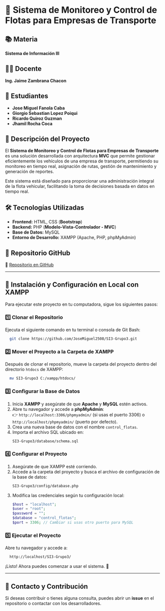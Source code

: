 # 📌 Sistema de Monitoreo y Control de Flotas para Empresas de Transporte

## 📚 Materia
**Sistema de Información III**

## 👨‍🏫 Docente
**Ing. Jaime Zambrana Chacon**

## 👥 Estudiantes
- **Jose Miguel Fanola Caba**
- **Giorgio Sebastian Lopez Poiqui**
- **Ricardo Quiroz Guzman**
- **Jhamil Rocha Coca**

## 📌 Descripción del Proyecto
El **Sistema de Monitoreo y Control de Flotas para Empresas de Transporte** es una solución desarrollada con arquitectura **MVC** que permite gestionar eficientemente los vehículos de una empresa de transporte, permitiendo su monitoreo en tiempo real, asignación de rutas, gestión de mantenimiento y generación de reportes. 

Este sistema está diseñado para proporcionar una administración integral de la flota vehicular, facilitando la toma de decisiones basada en datos en tiempo real.

## 🛠️ Tecnologías Utilizadas
- **Frontend:** HTML, CSS (**Bootstrap**)
- **Backend:** PHP (**Modelo-Vista-Controlador - MVC**)
- **Base de Datos:** MySQL
- **Entorno de Desarrollo:** XAMPP (Apache, PHP, phpMyAdmin)

## 📂 Repositorio GitHub
🔗 [Repositorio en GitHub](https://github.com/JoseMiguel2508/SI3-Grupo3.git)

---

## 🚀 Instalación y Configuración en Local con XAMPP
Para ejecutar este proyecto en tu computadora, sigue los siguientes pasos:

### 1️⃣ **Clonar el Repositorio**
Ejecuta el siguiente comando en tu terminal o consola de Git Bash:
```bash
  git clone https://github.com/JoseMiguel2508/SI3-Grupo3.git
```

### 2️⃣ **Mover el Proyecto a la Carpeta de XAMPP**
Después de clonar el repositorio, mueve la carpeta del proyecto dentro del directorio `htdocs` de XAMPP:
```bash
  mv SI3-Grupo3 C:/xampp/htdocs/
```

### 3️⃣ **Configurar la Base de Datos**
1. Inicia **XAMPP** y asegúrate de que **Apache** y **MySQL** estén activos.
2. Abre tu navegador y accede a **phpMyAdmin**:  
   👉 `http://localhost:3306/phpmyadmin/` (si usas el puerto 3306) o `http://localhost/phpmyadmin/` (puerto por defecto).
3. Crea una nueva base de datos con el nombre `control_flotas`.
4. Importa el archivo SQL ubicado en:
   ```bash
   SI3-Grupo3/database/schema.sql
   ```

### 4️⃣ **Configurar el Proyecto**
1. Asegúrate de que XAMPP esté corriendo.
2. Accede a la carpeta del proyecto y busca el archivo de configuración de la base de datos:
   ```bash
   SI3-Grupo3/config/database.php
   ```
3. Modifica las credenciales según tu configuración local:
   ```php
   $host = "localhost";
   $user = "root";
   $password = "";
   $database = "control_flotas";
   $port = 3306; // Cambiar si usas otro puerto para MySQL
   ```

### 5️⃣ **Ejecutar el Proyecto**
Abre tu navegador y accede a:
```bash
  http://localhost/SI3-Grupo3/
```
¡Listo! Ahora puedes comenzar a usar el sistema. 🎉

---

## 📌 Contacto y Contribución
Si deseas contribuir o tienes alguna consulta, puedes abrir un **issue** en el repositorio o contactar con los desarrolladores.
